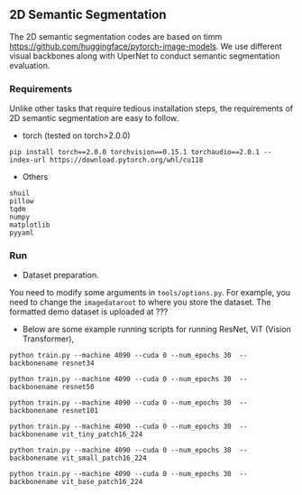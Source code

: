 ## 2D Semantic Segmentation

The 2D semantic segmentation codes are based on timm https://github.com/huggingface/pytorch-image-models. We use different visual backbones along with UperNet to conduct semantic segmentation evaluation.

### Requirements
Unlike other tasks that require tedious installation steps, the requirements of 2D semantic segmentation are easy to follow.
- torch (tested on torch>2.0.0)
```
pip install torch==2.0.0 torchvision==0.15.1 torchaudio==2.0.1 --index-url https://download.pytorch.org/whl/cu118
```

- Others
```
shuil
pillow
tqdm
numpy
matplotlib
pyyaml

```

### Run
- Dataset preparation. 

You need to modify some arguments in `tools/options.py`. For example, you need to change the `imagedataroot` to where you store the dataset. The formatted demo dataset is uploaded at ???

- Below are some example running scripts for running ResNet, ViT (Vision Transformer), 
```
python train.py --machine 4090 --cuda 0 --num_epochs 30  --backbonename resnet34

python train.py --machine 4090 --cuda 0 --num_epochs 30  --backbonename resnet50

python train.py --machine 4090 --cuda 0 --num_epochs 30  --backbonename resnet101

python train.py --machine 4090 --cuda 0 --num_epochs 30  --backbonename vit_tiny_patch16_224

python train.py --machine 4090 --cuda 0 --num_epochs 30  --backbonename vit_small_patch16_224

python train.py --machine 4090 --cuda 0 --num_epochs 30  --backbonename vit_base_patch16_224
```
